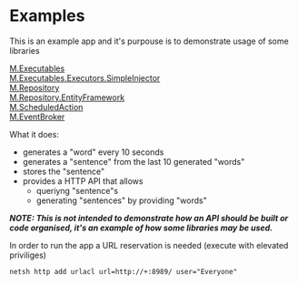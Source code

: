 # Examples

This is an example app and it's purpouse is to demonstrate usage of some libraries  
  
[M.Executables](https://github.com/petar-m/executables)  
[M.Executables.Executors.SimpleInjector](https://github.com/petar-m/executables.executors)  
[M.Repository](https://github.com/petar-m/repository)  
[M.Repository.EntityFramework](https://github.com/petar-m/repository.ef)  
[M.ScheduledAction](https://github.com/petar-m/scheduledaction)  
[M.EventBroker](https://github.com/petar-m/eventbroker)  

What it does:  
  
 - generates a "word" every 10 seconds  
 - generates a "sentence" from the last 10 generated "words"  
 - stores the "sentence" 
 - provides a HTTP API that allows  
 	- queriyng "sentence"s
 	- generating "sentences" by providing "words"  
 	
***NOTE: This is not intended to demonstrate how an API should be built or code organised, it's an example of how some libraries may be used.*** 
  
In order to run the app a URL reservation is needed (execute with elevated priviliges)  

    netsh http add urlacl url=http://+:8989/ user="Everyone"

